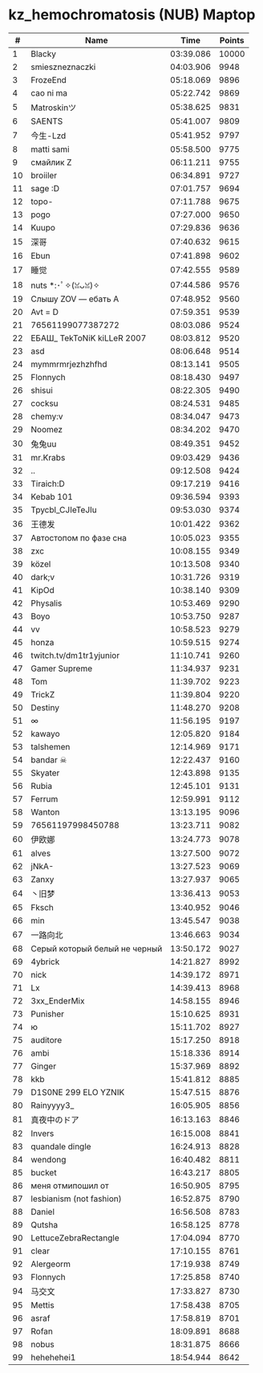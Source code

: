 # kz_hemochromatosis (NUB) Maptop

|  # | Name | Time | Points |
|-------------- | -------------- | -------------- | -------------- | 
| 1 | Blacky | 03:39.086 | 10000 | 
| 2 | smieszneznaczki | 04:03.906 | 9948 | 
| 3 | FrozeEnd | 05:18.069 | 9896 | 
| 4 | cao ni ma | 05:22.742 | 9869 | 
| 5 | Matroskinツ | 05:38.625 | 9831 | 
| 6 | SAENTS | 05:41.007 | 9809 | 
| 7 | 今生-Lzd | 05:41.952 | 9797 | 
| 8 | matti sami | 05:58.500 | 9775 | 
| 9 | смайлик Z | 06:11.211 | 9755 | 
| 10 | broiiler | 06:34.891 | 9727 | 
| 11 | sage :D | 07:01.757 | 9694 | 
| 12 | topo- | 07:11.788 | 9675 | 
| 13 | pogo | 07:27.000 | 9650 | 
| 14 | Kuupo | 07:29.836 | 9636 | 
| 15 | 深哥 | 07:40.632 | 9615 | 
| 16 | Ebun | 07:41.898 | 9602 | 
| 17 | 睡觉 | 07:42.555 | 9589 | 
| 18 | nuts *:･ﾟ✧(ꈍᴗꈍ)✧ | 07:44.586 | 9576 | 
| 19 | Слышу ZOV — ебать А | 07:48.952 | 9560 | 
| 20 | Avt = D | 07:59.351 | 9539 | 
| 21 | 76561199077387272 | 08:03.086 | 9524 | 
| 22 | ЕБАШ_ TekToNiK kiLLeR 2007 | 08:03.812 | 9520 | 
| 23 | asd | 08:06.648 | 9514 | 
| 24 | mymmrmrjezhzhfhd | 08:13.141 | 9505 | 
| 25 | Flonnych | 08:18.430 | 9497 | 
| 26 | shisui | 08:22.305 | 9490 | 
| 27 | cocksu | 08:24.531 | 9485 | 
| 28 | chemy:v | 08:34.047 | 9473 | 
| 29 | Noomez | 08:34.202 | 9470 | 
| 30 | 兔兔uu | 08:49.351 | 9452 | 
| 31 | mr.Krabs | 09:03.429 | 9436 | 
| 32 | .. | 09:12.508 | 9424 | 
| 33 | Tiraich:D | 09:17.219 | 9416 | 
| 34 | Kebab 101 | 09:36.594 | 9393 | 
| 35 | Tpycbl_CJIeTeJIu | 09:53.030 | 9374 | 
| 36 | 王德发 | 10:01.422 | 9362 | 
| 37 | Автостопом по фазе сна | 10:05.023 | 9355 | 
| 38 | zxc | 10:08.155 | 9349 | 
| 39 | közel | 10:13.508 | 9340 | 
| 40 | dark;v | 10:31.726 | 9319 | 
| 41 | KipOd | 10:38.140 | 9309 | 
| 42 | Physalis | 10:53.469 | 9290 | 
| 43 | Boyo | 10:53.750 | 9287 | 
| 44 | vv | 10:58.523 | 9279 | 
| 45 | honza | 10:59.515 | 9274 | 
| 46 | twitch.tv/dm1tr1yjunior | 11:10.741 | 9260 | 
| 47 | Gamer Supreme | 11:34.937 | 9231 | 
| 48 | Tom | 11:39.702 | 9223 | 
| 49 | TrickZ | 11:39.804 | 9220 | 
| 50 | Destiny | 11:48.270 | 9208 | 
| 51 | ∞ | 11:56.195 | 9197 | 
| 52 | kawayo | 12:05.820 | 9184 | 
| 53 | talshemen | 12:14.969 | 9171 | 
| 54 | bandar ☠ | 12:22.437 | 9160 | 
| 55 | Skyater | 12:43.898 | 9135 | 
| 56 | Rubia | 12:45.101 | 9131 | 
| 57 | Ferrum | 12:59.991 | 9112 | 
| 58 | Wanton | 13:13.195 | 9096 | 
| 59 | 76561197998450788 | 13:23.711 | 9082 | 
| 60 | 伊欧娜 | 13:24.773 | 9078 | 
| 61 | alves | 13:27.500 | 9072 | 
| 62 | jNkA- | 13:27.523 | 9069 | 
| 63 | Zanxy | 13:27.937 | 9065 | 
| 64 | 丶旧梦 | 13:36.413 | 9053 | 
| 65 | Fksch | 13:40.952 | 9046 | 
| 66 | min | 13:45.547 | 9038 | 
| 67 | 一路向北 | 13:46.663 | 9034 | 
| 68 | Серый который белый не черный | 13:50.172 | 9027 | 
| 69 | 4ybrick | 14:21.827 | 8992 | 
| 70 | nick | 14:39.172 | 8971 | 
| 71 | Lx | 14:39.413 | 8968 | 
| 72 | 3xx_EnderMix | 14:58.155 | 8946 | 
| 73 | Punisher | 15:10.625 | 8931 | 
| 74 | ю | 15:11.702 | 8927 | 
| 75 | auditore | 15:17.250 | 8918 | 
| 76 | ambi | 15:18.336 | 8914 | 
| 77 | Ginger | 15:37.969 | 8892 | 
| 78 | kkb | 15:41.812 | 8885 | 
| 79 | D1S0NE 299 ELO YZNIK | 15:47.515 | 8876 | 
| 80 | Rainyyyy3_ | 16:05.905 | 8856 | 
| 81 | 真夜中のドア | 16:13.163 | 8846 | 
| 82 | Invers | 16:15.008 | 8841 | 
| 83 | quandale dingle | 16:24.913 | 8828 | 
| 84 | wendong | 16:40.482 | 8811 | 
| 85 | bucket | 16:43.217 | 8805 | 
| 86 | меня отмипошил от | 16:50.905 | 8795 | 
| 87 | lesbianism (not fashion) | 16:52.875 | 8790 | 
| 88 | Daniel | 16:56.508 | 8783 | 
| 89 | Qutsha | 16:58.125 | 8778 | 
| 90 | LettuceZebraRectangle | 17:04.094 | 8770 | 
| 91 | clear | 17:10.155 | 8761 | 
| 92 | Alergeorm | 17:19.938 | 8749 | 
| 93 | Flonnych | 17:25.858 | 8740 | 
| 94 | 马交文 | 17:33.827 | 8730 | 
| 95 | Mettis | 17:58.438 | 8705 | 
| 96 | asraf | 17:58.819 | 8701 | 
| 97 | Rofan | 18:09.891 | 8688 | 
| 98 | nobus | 18:31.875 | 8666 | 
| 99 | hehehehei1 | 18:54.944 | 8642 | 

